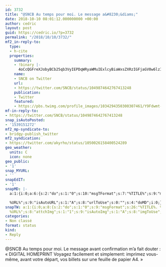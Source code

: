 ```yaml
---
id: 3732
title: "@SNCB Au temps pour moi. Le message a&#8230;&diams;"
date: 2018-10-10 08:01:12.000000000 +00:00
author: cedric
layout: post
guid: https://cedric.io/?p=3732
permalink: "/2018/10/10/3732/"
mf2_in-reply-to:
  type:
  - h-cite
  properties:
    summary:
    - !binary |-
      4oCcQGFreXJobyBCb25qb3VyIEPDqWRyaWMuIExlcyBiaWxsZXRzIGFjaGV0w6lzIG9ubGluZSBuZSBkb2l2ZW50IHBhcyDDqnRyZSBpbXByaW3DqXMuIExlcyBiaWxsZXRzIGFjaGV0w6lzIHZpYSBsJ2FwcCBzb250IHNvdXMgZm9ybWVzIGRlIFFSIGNvZGUgZGFucyBsJ29uZ2xldCAiTWVzIEJpbGxldHMiLiBQb3VyIGxlcyBiaWxsZXRzIGFjaGV0w6lzIHN1ciBsZSBzaXRlLCBpbCB5IGEgdW4gY29kZSBiYXJyZSBsaXNpYmxlIHBhciBsZXMgYWNjb21wYWduYXRldXJzwrd0cmljZXMuIF5Mb3Jlbnpv4oCd
    name:
    - SNCB on Twitter
    url:
    - https://twitter.com/SNCB/status/1049874642767413248
    publication:
    - Twitter
    featured:
    - https://pbs.twimg.com/profile_images/1034294350300307461/Y9Fdwmt-_400x400.jpg
mf-in-reply-to:
- https://twitter.com/SNCB/status/1049874642767413248
snap_isAutoPosted:
- '1539151272'
mf2_mp-syndicate-to:
- bridgy-publish_twitter
mf2_syndication:
- https://twitter.com/akyrho/status/1050026158400524289
geo_weather:
  units: C
  icon: none
geo_public:
- '1'
snap_MYURL:
- ''
snapEdIT:
- '1'
snapMD: |-
  a:1:{i:0;a:6:{s:2:"do";s:1:"0";s:10:"msgTFormat";s:7:"%TITLE%";s:9:"msgFormat";s:19:"%FULLTEXT%

  %URL%";s:9:"isAutoURL";s:1:"A";s:8:"urlToUse";s:0:"";s:4:"doMD";i:0;}}"
snapTW: a:1:{i:0;a:8:{s:2:"do";s:1:"0";s:9:"msgFormat";s:26:"%TITLE%. %EXCERPT% -
  %URL%";s:8:"attchImg";s:1:"1";s:9:"isAutoImg";s:1:"A";s:8:"imgToUse";s:0:"";s:9:"isAutoURL";s:1:"A";s:8:"urlToUse";s:0:"";s:4:"doTW";i:0;}}
categories:
- Non classé
format: status
kind:
- Reply
---
```

@SNCB Au temps pour moi. Le message avant confirmation m’a fait douter : « DIGITAL HOMEPRINT Voyagez facilement et simplement: imprimez vous-même, avant votre départ, vos billets sur une feuille de papier A4. »